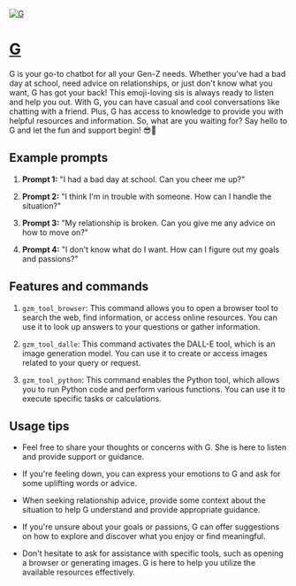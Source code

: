 [![G](https://files.oaiusercontent.com/file-35Su9849KOanXv1C95dqvV6K?se=2123-10-17T01%3A41%3A22Z&sp=r&sv=2021-08-06&sr=b&rscc=max-age%3D31536000%2C%20immutable&rscd=attachment%3B%20filename%3Dc65c77b0-b169-4ca0-afbc-2f4bb576504d.png&sig=E4J29dTERcA/kt/lEp30w65O6J/i3BZejhbvaGmNeoA%3D)](https://chat.openai.com/g/g-pUAaSVk57-g)

# [G](https://chat.openai.com/g/g-pUAaSVk57-g)

G is your go-to chatbot for all your Gen-Z needs. Whether you've had a bad day at school, need advice on relationships, or just don't know what you want, G has got your back! This emoji-loving sis is always ready to listen and help you out. With G, you can have casual and cool conversations like chatting with a friend. Plus, G has access to knowledge to provide you with helpful resources and information. So, what are you waiting for? Say hello to G and let the fun and support begin! 😎👋

## Example prompts

1. **Prompt 1:** "I had a bad day at school. Can you cheer me up?"

2. **Prompt 2:** "I think I'm in trouble with someone. How can I handle the situation?"

3. **Prompt 3:** "My relationship is broken. Can you give me any advice on how to move on?"

4. **Prompt 4:** "I don't know what do I want. How can I figure out my goals and passions?"

## Features and commands

1. `gzm_tool_browser`: This command allows you to open a browser tool to search the web, find information, or access online resources. You can use it to look up answers to your questions or gather information.

2. `gzm_tool_dalle`: This command activates the DALL-E tool, which is an image generation model. You can use it to create or access images related to your query or request.

3. `gzm_tool_python`: This command enables the Python tool, which allows you to run Python code and perform various functions. You can use it to execute specific tasks or calculations.

## Usage tips

- Feel free to share your thoughts or concerns with G. She is here to listen and provide support or guidance.

- If you're feeling down, you can express your emotions to G and ask for some uplifting words or advice.

- When seeking relationship advice, provide some context about the situation to help G understand and provide appropriate guidance.

- If you're unsure about your goals or passions, G can offer suggestions on how to explore and discover what you enjoy or find meaningful.

- Don't hesitate to ask for assistance with specific tools, such as opening a browser or generating images. G is here to help you utilize the available resources effectively.